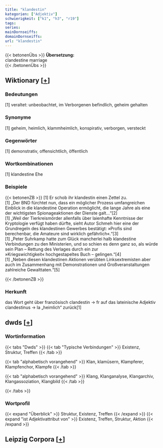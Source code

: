 ```yaml
---
title: "klandestin"
kategorien: ["Adjektiv"]
schwierigkeit: ["k1", "h3", "r19"]
tags:
series:
mainDornseiffs:
domainDornseiffs:
url: "klandestin"
---
```


{{< betonenÜbs >}}
**Übersetzung:**  
clandestine marriage  
{{< /betonenÜbs >}}

## Wiktionary [[+](https://de.wiktionary.org/wiki/klandestin)]

### Bedeutungen
[1] veraltet: unbeobachtet, im Verborgenen befindlich, geheim gehalten  

### Synonyme
[1] geheim, heimlich, klammheimlich, konspirativ, verborgen, versteckt  

### Gegenwörter
[1] demonstrativ, offensichtlich, öffentlich  

### Wortkombinationen
[1] klandestine Ehe  

### Beispiele
{{< betonenZB >}}
[1] Er schob ihr klandestin einen Zettel zu.  
[1] „Der BND fürchtet nun, dass ein möglicher Prozess umfangreichen Einblick in die klandestine Operation ermöglicht, die lange Jahre als eine der wichtigsten Spionageaktionen der Dienste galt…“[2]  
[1] „Weil der Tierkreismörder allenfalls über laienhafte Kenntnisse der Kryptologie verfügt haben dürfte, sieht Autor Schmeh hier eine der Grundregeln des klandestinen Gewerbes bestätigt: »Profis sind berechenbar, die Amateure sind wirklich gefährlich«.“[3]  
[1] „Peter Suhrkamp hatte zum Glück mancherlei halb klandestine Verbindungen zu den Ministerien, und so schien es denn ganz so, als würde sein Plan – Rettung des Verlages durch ein zur »Kriegswichtigkeit« hochgestapeltes Buch – gelingen.“[4]  
[1] „Neben diesen klandestinen Aktionen verübten Linksextremisten aber auch im Zusammenhang mit Demonstrationen und Großveranstaltungen zahlreiche Gewalttaten.“[5]  

{{< /betonenZB >}}
### Herkunft
das Wort geht über französisch clandestin → fr auf das lateinische Adjektiv clandestinus → la „heimlich“ zurück[1]  



## dwds [[+](https://www.dwds.de/wb/klandestin)]

### Wortinformation
{{< tabs "Dwds" >}}
{{< tab "Typische Verbindungen" >}}
Existenz, Struktur, Treffen
{{< /tab >}}

{{< tab "alphabetisch vorangehend" >}}
Klan, klamüsern, Klampferer, Klampfenchor, Klampfe
{{< /tab >}}

{{< tab "alphabetisch vorangehend" >}}
Klang, Klanganalyse, Klangarchiv, Klangassoziation, Klangbild
{{< /tab >}}

{{< /tabs >}}

### Wortprofil
{{< expand "Überblick" >}} Struktur, Existenz, Treffen {{< /expand >}}
{{< expand "ist Adjektivattribut von" >}} Existenz, Treffen, Struktur, Aktion {{< /expand >}}

## Leipzig Corpora [[+](https://corpora.uni-leipzig.de/en/res?word=klandestin&corpusId=deu_newscrawl-public_2018)]

